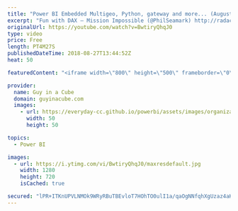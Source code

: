```yaml
---
title: "Power BI Embedded Multigeo, Python, gateway and more... (August 27, 2018)"
excerpt: "Fun with DAX – Mission Impossible (@PhilSeamark) http://radacad.com/fun-with-dax-mission-impossible  Basics of Python in Power BI (@ToufiqAbrahams) https://dataideas.wordpress.com/2018/08/20/basics-of-python-in-power-bi/  Python Episode 1 – A New hope https://powerbi.microsoft.com/en-us/blog/pythonblogepisode1/"
originalUrl: https://youtube.com/watch?v=BwtiryQhqJ0
type: video
price: Free
length: PT4M27S
publishedDateTime: 2018-08-27T13:44:52Z
heat: 50

featuredContent: "<iframe width=\"800\" height=\"500\" frameborder=\"0\" src=\"https://www.youtube.com/embed/BwtiryQhqJ0\" allow=\"accelerometer; autoplay; encrypted-media; gyroscope; picture-in-picture\" allowfullscreen></iframe>"

provider:
  name: Guy in a Cube
  domain: guyinacube.com
  images:
    - url: https://everyday-cc.github.io/powerbi/assets/images/organizations/guyinacube.com-50x50.jpg
      width: 50
      height: 50

topics:
  - Power BI

images:
  - url: https://i.ytimg.com/vi/BwtiryQhqJ0/maxresdefault.jpg
    width: 1280
    height: 720
    isCached: true

secured: "lPR+ITKnUPVLNMOk9WRyRBuTBEvloT7HOhTO0ulI1a/qaOgNNfqhXgUzaz4aKThJ4OM3AJzIPXKLv6BMjqU+GiI0wGGLvfPri5n/Qru3ayUW7gfA4ALZc/tV0kWJQqhe/fPH9YcU67as1hpazfbKDYQ6kjJH6KebBxWE8M0U1ctB9IlCGa2tI6EuOCTvsFTVNJRRaSDncrCt4FJQE1HpFO/sMsOk0gHFEnKeKjIsxGqjRy6xCQ8Pecu/RKXsENuxU3m9EiBvXmFYTGbzulKMMS9eVanQE5xjU1z6m4555cHqSXkC854vbvpEBtJj6fLsvOMkV3MeSanwPSlo0j8Pveaz8eX5tiITCQfBiLs/txbPf/wl88Aqsn2a7OCo2DvaRYWx14Kgs/BdkacVMQ+yCSySm6HbByxmQNKytm1N4bc=;DZUT1CRHt3CL0nXwgGiCSg=="
---
```


